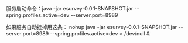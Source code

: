 服务启动命令：java   -jar esurvey-0.0.1-SNAPSHOT.jar  --spring.profiles.active=dev --server.port=8989

如果服务自动挂掉用这条： nohup java -jar esurvey-0.0.1-SNAPSHOT.jar --server.port=8989  --spring.profiles.active=dev > /dev/null &
